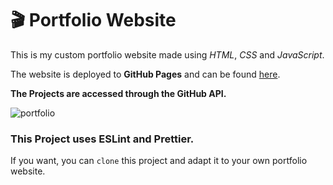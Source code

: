 # :clapper: Portfolio Website

This is my custom portfolio website made using *HTML*, *CSS* and *JavaScript*.

The website is deployed to **GitHub Pages** and can be found [here](https://schmelto.github.io/Portfolio/).

**The Projects are accessed through the GitHub API.**

![portfolio](./assets/portfolio.gif)

### This Project uses **ESLint** and **Prettier**.

If you want, you can `clone` this project and adapt it to your own portfolio website.
